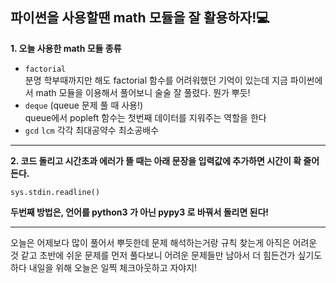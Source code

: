 ## 파이썬을 사용할땐 __math__ 모듈을 잘 활용하자!💻   

__1. 오늘 사용한 math 모듈 종류__   
- ``factorial``   
     분명 학부때까지만 해도 factorial 함수를 어려워했던 기억이 있는데 지금 파이썬에서 math 모듈을 이용해서 풀어보니 술술 잘 풀렸다. 뭔가 뿌듯!
- ``deque`` (queue 문제 풀 때 사용!)   
     queue에서 popleft 함수는 첫번째 데이터를 지워주는 역할을 한다
- ``gcd`` ``lcm`` 각각 최대공약수 최소공배수    

---   
__2. 코드 돌리고 시간초과 에러가 뜰 때는 아래 문장을 입력값에 추가하면 시간이 확 줄어 든다.__
```
sys.stdin.readline()
```   
__두번째 방법은, 언어를 python3 가 아닌 pypy3 로 바꿔서 돌리면 된다!__   

---   
오늘은 어제보다 많이 풀어서 뿌듯한데 문제 해석하는거랑 규칙 찾는게 아직은 어려운 것 같고 초반에 쉬운 문제를 먼저 풀다보니 어려운 문제들만 남아서 더 힘든건가 싶기도 하다
내일을 위해 오늘은 일찍 체크아웃하고 자야지!   
